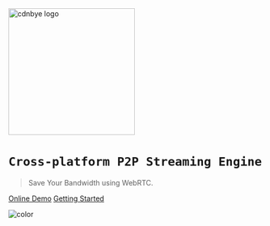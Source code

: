 <img width="250" src="https://cdnbye.oss-cn-beijing.aliyuncs.com/pic/cdnbye.png" alt="cdnbye logo">

# `Cross-platform P2P Streaming Engine`

> Save Your Bandwidth using WebRTC. 

[Online Demo](https://demo.cdnbye.com/)
[Getting Started](/en/README.md)

<!-- 背景色 -->

![color](#00C5CD)

